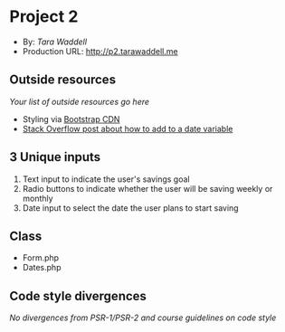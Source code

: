 # Project 2
+ By: *Tara Waddell*
+ Production URL: <http://p2.tarawaddell.me>

## Outside resources
*Your list of outside resources go here*
* Styling via [Bootstrap CDN](https://www.bootstrapcdn.com)
* [Stack Overflow post about how to add to a date variable](https://stackoverflow.com/questions/47830387/how-to-calculate-what-is-date-after-10-days-in-php)

## 3 Unique inputs
1. Text input to indicate the user's savings goal
2. Radio buttons to indicate whether the user will be saving weekly or monthly
3. Date input to select the date the user plans to start saving

## Class
* Form.php
* Dates.php

## Code style divergences
*No divergences from PSR-1/PSR-2 and course guidelines on code style*






